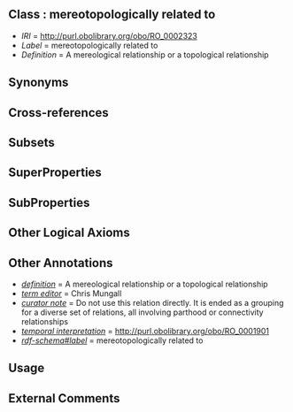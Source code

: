 
## Class : mereotopologically related to

 * *IRI* = http://purl.obolibrary.org/obo/RO_0002323
 * *Label* = mereotopologically related to
 * *Definition* = A mereological relationship or a topological relationship

## Synonyms


## Cross-references


## Subsets


## SuperProperties


## SubProperties


## Other Logical Axioms


## Other Annotations

 * *[definition](../../IAO/15/IAO_0000115.md)* = A mereological relationship or a topological relationship
 * *[term editor](../../IAO/17/IAO_0000117.md)* = Chris Mungall
 * *[curator note](../../IAO/32/IAO_0000232.md)* = Do not use this relation directly. It is ended as a grouping for a diverse set of relations, all involving parthood or connectivity relationships
 * *[temporal interpretation](../../RO/00/RO_0001900.md)* = http://purl.obolibrary.org/obo/RO_0001901
 * *[rdf-schema#label](../../el/rdf-schema#label.md)* = mereotopologically related to

## Usage


## External Comments

